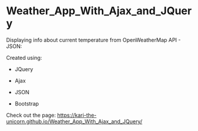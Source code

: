 # Weather_App_With_Ajax_and_JQuery
Displaying info about current temperature from OpenWeatherMap API - JSON:

Created using:

* JQuery 

* Ajax

* JSON

* Bootstrap

Check out the page:  https://kari-the-unicorn.github.io/Weather_App_With_Ajax_and_JQuery/

